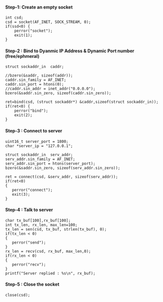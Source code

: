 #### Step-1: Create an empty socket

```
int csd;	
csd = socket(AF_INET, SOCK_STREAM, 0);
if(ssd<0) {
	perror("socket");
	exit(1);
}
```
#### Step-2 : Bind to Dyanmic IP Address & Dynamic Port number (free/ephmeral)

```
struct sockaddr_in  caddr;

//bzero(&saddr, sizeof(addr));
caddr.sin_family = AF_INET;
caddr.sin_port = htons(0);
//caddr.sin_addr = inet_addr("0.0.0.0");
bzero(&saddr.sin_zero, sizeof(caddr.sin_zero));

ret=bind(csd, (struct sockaddr*) &caddr,sizeof(struct sockaddr_in));
if(ret<0) {
	perror("bind");
	exit(2);
}
```

#### Step-3 : Connect to server

```
uint16_t server_port = 1800;
char *server_ip = "127.0.0.1";

struct sockaddr_in  serv_addr;
serv_addr.sin_family = AF_INET;
serv_addr.sin_port = htons(server_port);
bzero(&saddr.sin_zero, sizeof(serv_addr.sin_zero));

ret = connect(csd, &serv_addr, sizeof(serv_addr));
if(ret<0)
{
   perror("connect");
   exit(3);
}
```
#### Step-4 : Talk to server
```
char tx_buf[100],rx_buf[100];
int tx_len, rx_len, max_len=100;
tx_len = sen(csd, tx_buf, strlen(tx_buf), 0); 
if(tx_len < 0)
{
   perror("send");
}
rx_len = recv(csd, rx_buf, max_len,0);
if(rx_len < 0)
{
   perror("recv");
}
printf("Server replied : %s\n", rx_buf);
```
#### Step-5 : Close the socket
```
close(csd);
```
